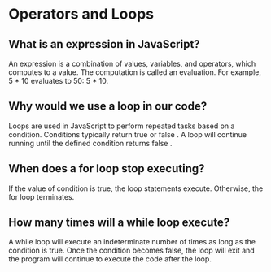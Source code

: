 # Operators and Loops

## What is an expression in JavaScript?

An expression is a combination of values, variables, and operators, which computes to a value. The computation is called an evaluation. For example, 5 * 10 evaluates to 50: 5 * 10.

## Why would we use a loop in our code?

Loops are used in JavaScript to perform repeated tasks based on a condition. Conditions typically return true or false . A loop will continue running until the defined condition returns false .

## When does a for loop stop executing?

If the value of condition is true, the loop statements execute. Otherwise, the for loop terminates. 

## How many times will a while loop execute?

A while loop will execute an indeterminate number of times as long as the condition is true. Once the condition becomes false, the loop will exit and the program will continue to execute the code after the loop.

